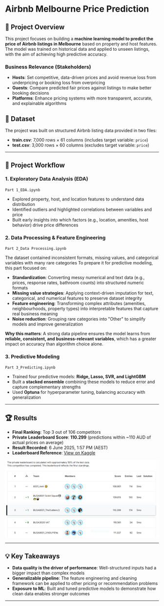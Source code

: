 # Airbnb Melbourne Price Prediction

## 📌 Project Overview
This project focuses on building a **machine learning model to predict the price of Airbnb listings in Melbourne** based on property and host features.
The model was trained on historical data and applied to unseen listings, with the aim of achieving high predictive accuracy.

### Business Relevance (Stakeholders)
- **Hosts**: Set competitive, data-driven prices and avoid revenue loss from underpricing or booking loss from overpricing
- **Guests**: Compare predicted fair prices against listings to make better booking decisions
- **Platforms**: Enhance pricing systems with more transparent, accurate, and explainable algorithms

## 📂 Dataset
The project was built on structured Airbnb listing data provided in two files:
- **train.csv**: 7,000 rows × 61 columns (includes target variable: `price`)
- **test.csv**: 3,000 rows × 60 columns (excludes target variable: `price`)

---

## 🔎 Project Workflow

### 1. Exploratory Data Analysis (EDA)
`Part 1_EDA.ipynb`

- Explored property, host, and location features to understand data distribution
- Identified outliers and highlighted correlations between variables and price
- Built early insights into which factors (e.g., location, amenities, host behavior) drive price differences

  
### 2. Data Processing & Feature Engineering 
`Part 2_Data Processing.ipynb`

The dataset contained inconsistent formats, missing values, and categorical variables with many rare categories
To prepare it for predictive modeling, this part focused on:
- **Standardization**: Converting messy numerical and text data (e.g., prices, response rates, bathroom counts) into structured numeric formats
- **Missing value strategies**: Applying context-driven imputation for text, categorical, and numerical features to preserve dataset integrity
- **Feature engineering**: Transforming complex attributes (amenities, neighbourhoods, property types) into interpretable features that capture real business meaning
- **Noise reduction**: Grouping rare categories into "Other" to simplify models and improve generalization

**Why this matters**: A strong data pipeline ensures the model learns from **reliable, consistent, and business-relevant variables**, which has a greater impact on accuracy than algorithm choice alone.


### 3. Predictive Modeling
`Part 3_Predicting.ipynb`
- Trained four predictive models: **Ridge, Lasso, SVR, and LightGBM**
- Built a **stacked ensemble** combining these models to reduce error and capture complementary strengths
- Used **Optuna** for hyperparameter tuning, balancing accuracy with generalization

---

## 🏆 Results

- **Final Ranking**: Top 3 out of 106 competitors
- **Private Leaderboard Score**: **110.299** (predictions within ~110 AUD of actual prices on average)
- **Result Recorded**: 6 June 2025, 1:57 PM (AEST)
- **Leaderboard Reference**: [View on Kaggle](https://www.kaggle.com/competitions/asba-predictive-analytics-competition/leaderboard)

![](Final_Results.PNG)

---

## 💡 Key Takeaways

- **Data quality is the driver of performance**: Well-structured inputs had a bigger impact than complex models
- **Generalizable pipeline**: The feature engineering and cleaning framework can be applied to other pricing or recommendation problems
- **Exposure to ML**: Built and tuned predictive models to demonstrate how clean data enables stronger outcomes

---
